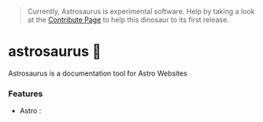 > Currently, Astrosaurus is experimental software. Help by taking a look at the [Contribute Page](astrosaurus.pages.dev/contribute) to
> help this dinosaur to its first release.

# astrosaurus 🦕
Astrosaurus is a documentation tool for Astro Websites

### Features

- Astro  :
